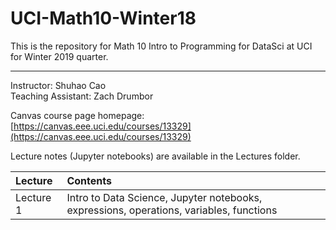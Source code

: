 # UCI-Math10-Winter18
This is the repository for Math 10 Intro to Programming for DataSci at UCI for Winter 2019 quarter.

---------------------------------------------------------

Instructor: Shuhao Cao<br>
Teaching Assistant: Zach Drumbor

Canvas course page homepage: [https://canvas.eee.uci.edu/courses/13329](https://canvas.eee.uci.edu/courses/13329)

Lecture notes (Jupyter notebooks) are available in the Lectures folder.

| Lecture    | Contents |
|:----------|:--------|
|  Lecture 1 | Intro to Data Science, Jupyter notebooks, expressions, operations, variables, functions   |
